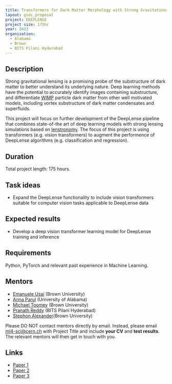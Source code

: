 ```yaml
---
title: Transformers for Dark Matter Morphology with Strong Gravitational Lensing 
layout: gsoc_proposal
project: DEEPLENSE
project size: 175hr
year: 2023
organization:
  - Alabama
  - Brown
  - BITS Pilani Hyderabad
---
```


## Description

Strong gravitational lensing is a promising probe of the substructure of dark matter to better understand its underlying nature. Deep learning methods have the potential to accurately identify images containing substructure, and differentiate [WIMP](https://en.wikipedia.org/wiki/Weakly_interacting_massive_particles) particle dark matter from other well motivated models, including vortex substructure of dark matter condensates and superfluids.

This project will focus on further development of the DeepLense pipeline that combines state-of-the art of deep learning models with strong lensing simulations based on [lenstronomy](https://lenstronomy.readthedocs.io/en/latest/). The focus of this project is using transformers (e.g. vision transformers) to augment the performence of DeepLense algorithms (e.g. classification and regression). 

## Duration

Total project length: 175 hours.

## Task ideas
 * Expand the DeepLense functionality to include vision transformers suitable for computer vision tasks applicable to DeepLense data

## Expected results
 *  Develop a deep vision transformer learning model for DeepLense training and inference

## Requirements
Python, PyTorch and relevant past experience in Machine Learning. 

<!-- ## Test
Please use this [link](https://docs.google.com/document/d/1y9-F1Z8iz_GvVRL9lQmMKlbq3ID3spiW0npe1s1fXwg/edit?usp=sharing) to access the test for this project.  -->

## Mentors
  * [Emanuele Usai](mailto:ml4-sci@cern.ch) (Brown University)
  * [Anna Parul](mailto:ml4-sci@cern.ch) (University of Alabama)
  * [Michael Toomey](mailto:ml4-sci@cern.ch) (Brown University)
  * [Pranath Reddy](mailto:ml4-sci@cern.ch) (BITS Pilani Hyderabad)
  * [Stephon Alexander](mailto:ml4-sci@cern.ch)(Brown University)


Please DO NOT contact mentors directly by email. Instead, please email [ml4-sci@cern.ch](mailto:ml4-sci@cern.ch) with Project Title and include **your CV** and **test results**. The relevant mentors will then get in touch with you. 


## Links
  * [Paper 1](https://arxiv.org/abs/2008.12731)
  * [Paper 2](https://arxiv.org/abs/1909.07346)
  * [Paper 3](https://arxiv.org/abs/2112.12121)
